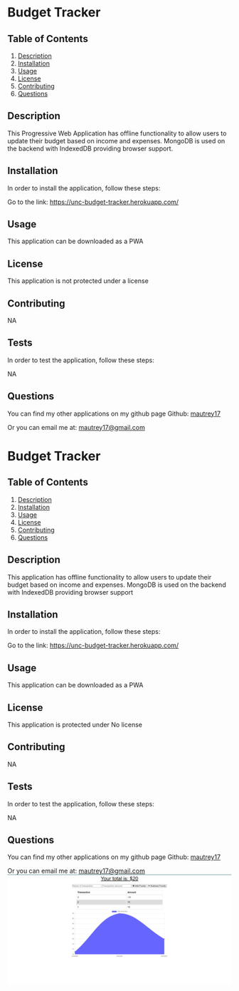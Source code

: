 # Budget Tracker




## Table of Contents
1. [Description](#Description)
2. [Installation](#Installation)
3. [Usage](#Usage)
4. [License](#License)
5. [Contributing](#Contributing)
6. [Questions](#Questions)

## Description
This Progressive Web Application has offline functionality to allow users to update their budget based on income and expenses. MongoDB is used on the backend with IndexedDB providing browser support.

## Installation
In order to install the application, follow these steps: 

Go to the link: https://unc-budget-tracker.herokuapp.com/

## Usage
This application can be downloaded as a PWA

## License
This application is not protected under a license

## Contributing
NA

## Tests
In order to test the application, follow these steps:

NA

## Questions
You can find my other applications on my github page
Github: [mautrey17](https://github.com/mautrey17) 

Or you can email me at: mautrey17@gmail.com

# Budget Tracker




## Table of Contents
1. [Description](#Description)
2. [Installation](#Installation)
3. [Usage](#Usage)
4. [License](#License)
5. [Contributing](#Contributing)
6. [Questions](#Questions)

## Description
This application has offline functionality to allow users to update their budget based on income and expenses. MongoDB is used on the backend with IndexedDB providing browser support

## Installation
In order to install the application, follow these steps: 

Go to the link: https://unc-budget-tracker.herokuapp.com/

## Usage
This application can be downloaded as a PWA

## License
This application is protected under No license

## Contributing
NA

## Tests
In order to test the application, follow these steps:

NA

## Questions
You can find my other applications on my github page
Github: [mautrey17](https://github.com/mautrey17) 

Or you can email me at: mautrey17@gmail.com
![alt text](public/images/screenshot.png)